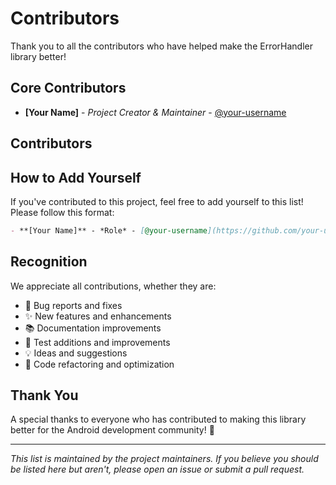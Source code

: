 # Contributors

Thank you to all the contributors who have helped make the ErrorHandler library better!

## Core Contributors

- **[Your Name]** - *Project Creator & Maintainer* - [@your-username](https://github.com/your-username)

## Contributors

<!-- Add contributors here as they contribute to the project -->

## How to Add Yourself

If you've contributed to this project, feel free to add yourself to this list! Please follow this format:

```markdown
- **[Your Name]** - *Role* - [@your-username](https://github.com/your-username)
```

## Recognition

We appreciate all contributions, whether they are:

- 🐛 Bug reports and fixes
- ✨ New features and enhancements
- 📚 Documentation improvements
- 🧪 Test additions and improvements
- 💡 Ideas and suggestions
- 🔧 Code refactoring and optimization

## Thank You

A special thanks to everyone who has contributed to making this library better for the Android development community! 🙏

---

*This list is maintained by the project maintainers. If you believe you should be listed here but aren't, please open an issue or submit a pull request.*
